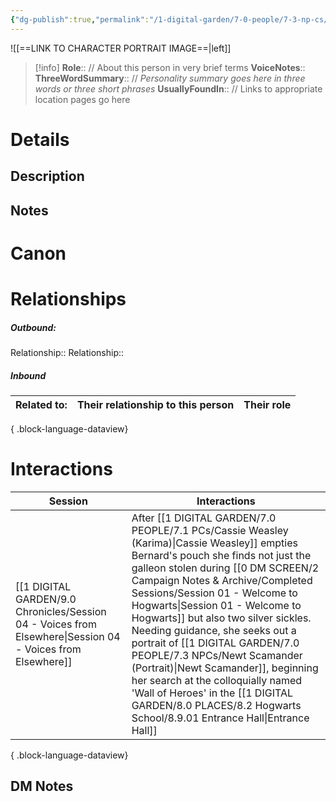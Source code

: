 ```yaml
---
{"dg-publish":true,"permalink":"/1-digital-garden/7-0-people/7-3-np-cs/newt-scamander-portrait/","tags":["#person","painted-portrait","hufflepuff","hogwarts"]}
---
```



![[==LINK TO CHARACTER PORTRAIT IMAGE==\|left]]
>[!info] 
>**Role**:: // About this person in very brief terms
>**VoiceNotes**::
>**ThreeWordSummary**:: // *Personality summary goes here in three words or three short phrases*
>**UsuallyFoundIn**:: // Links to appropriate location pages go here

# Details

## Description

## Notes

# Canon

# Relationships
##### Outbound:
Relationship::
Relationship::

##### Inbound
| Related to: | Their relationship to this person | Their role |
| ----------- | --------------------------------- | ---------- |

{ .block-language-dataview}

# Interactions

| Session                                                                                                       | Interactions                                                                                                                                                                                                                                                                                                                                                                                                                                                                                      |
| ------------------------------------------------------------------------------------------------------------- | ------------------------------------------------------------------------------------------------------------------------------------------------------------------------------------------------------------------------------------------------------------------------------------------------------------------------------------------------------------------------------------------------------------------------------------------------------------------------------------------------- |
| [[1 DIGITAL GARDEN/9.0 Chronicles/Session 04 - Voices from Elsewhere\|Session 04 - Voices from Elsewhere]] | After [[1 DIGITAL GARDEN/7.0 PEOPLE/7.1 PCs/Cassie Weasley (Karima)\|Cassie Weasley]] empties Bernard's pouch she finds not just the galleon stolen  during [[0 DM SCREEN/2 Campaign Notes & Archive/Completed Sessions/Session 01 - Welcome to Hogwarts\|Session 01 - Welcome to Hogwarts]] but also two silver sickles. Needing guidance, she seeks out a portrait of [[1 DIGITAL GARDEN/7.0 PEOPLE/7.3 NPCs/Newt Scamander (Portrait)\|Newt Scamander]], beginning her search at the colloquially named 'Wall of Heroes' in the [[1 DIGITAL GARDEN/8.0 PLACES/8.2 Hogwarts School/8.9.01 Entrance Hall\|Entrance Hall]] |

{ .block-language-dataview}


## DM Notes
